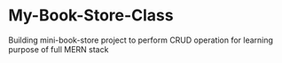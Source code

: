 # My-Book-Store-Class
Building mini-book-store project  to perform  CRUD operation for learning purpose of full MERN stack 

